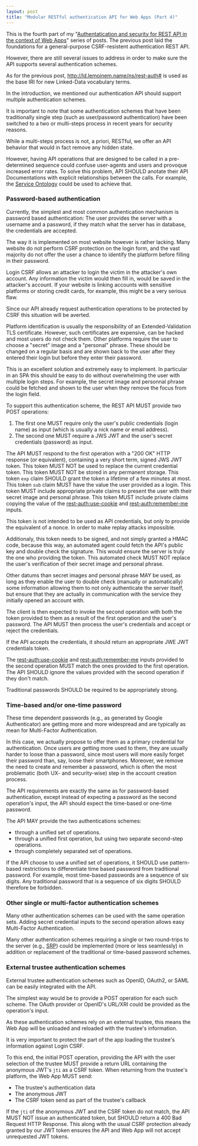 ```yaml
---
layout: post
title: "Modular RESTful authentication API for Web Apps (Part 4)"
---
```


This is the fourth part of my "[Authentatication and security for REST API in the
context of Web Apps](/2017/04/22/REST-APIs-authentication-and-security.html)"
series of posts. The previous post laid the foundations for a general-purpose CSRF-resistent
authentication REST API.

However, there are still several issues to address in order to make sure the API supports
several authentication schemes.

As for the previous post, <http://ld.lemoinem.name/ns/rest-auth#> is used as the base IRI for new
Linked-Data vocabulary terms.

In the introduction, we mentioned our authentication API should support multiple authentication schemes.

It is important to note that some authentication schemes that have been traditionally single step (such as user/password
authentication) have been switched to a two or multi-steps process in recent years for security reasons.

While a multi-steps process is not, a priori, RESTful, we offer an API behavior that would in fact remove any hidden state.

However, having API operations that are designed to be called in a pre-determined sequence could confuse user-agents
and users and provoque increased error rates. To solve this problem, API SHOULD anotate their API Documentations with
explicit relationships between the calls. For example, the
[Service Ontology](https://dini-ag-kim.github.io/service-ontology/service.html) could be used to achieve that.

### Password-based authentication

Currently, the simplest and most common authentication mechanism is password based authentication:
The user provides the server with a username and a password, if they match what the server has in database,
the credentials are accepted.

The way it is implemented on most website however is rather lacking. Many website do not perform CSRF protection
on the login form, and the vast majority do not offer the user a chance to identify the platform before filling in their
password.

Login CSRF allows an attacker to login the victim in the attacker's own account. Any information the victim would then
fill in, would be saved in the attacker's account. If your website is linking accounts with sensitive platforms or
storing credit cards, for example, this might be a very serious flaw.

Since our API already request authentication operations to be protected by CSRF this situation will be averted.

Platform identification is usually the responsibility of an Extended-Validation TLS certificate. However, such certificates
are expensive, can be hacked and most users do not check them. Other platforms require the user
to choose a "secret" image and a "personal" phrase. These should be changed on a regular basis
and are shown back to the user after they entered their login but before they enter their password.

This is an excellent solution and extremely easy to implement. In particular in an SPA this should be easy to do without
overwhelming the user with multiple login steps. For example, the secret image and personnal phrase could be fetched
and shown to the user when they remove the focus from the login field.

To support this authentication scheme, the REST API MUST provide two POST operations:
1. The first one MUST require only the user's public credentials (login name) as input
   (which is usually a nick name or email address).
2. The second one MUST require a JWS JWT and the user's secret credentials (password) as input.

The API MUST respond to the first operation with a "200 OK" HTTP response (or equivalent), containing
a very short term, signed JWS JWT token. This token MUST NOT be used to replace the
current credential token. This token MUST NOT be stored in any permanent storage. This token `exp` claim
SHOULD grant the token a lifetime of a few minutes at most. This token `sub` claim MUST have
the value the user provided as a login. This token MUST include appropriate private claims to present the user with their
secret image and personal phrase. This token MUST include private claims copying the value of the
[rest-auth:use-cookie](http://ld.lemoinem.name/ns/rest-auth#use-cookie) and
[rest-auth:remember-me](http://ld.lemoinem.name/ns/rest-auth#remember-me) inputs.

This token is not intended to be used as API credentials, but only to provide the equivalent of a nonce. In order to make
replay attacks impossible.

Additionaly, this token needs to be signed, and not simply granted a HMAC code, because this way, an automated agent could
fetch the API's public key and double check the signature. This would ensure the server is truly the one who providing the
token. This automated check MUST NOT replace the user's verification of their secret image and personal phrase.

Other datums than secret images and personal phrase MAY be used, as long as they enable the user to double check (manually
or automatically) some information allowing them to not only authenticate the server itself, but ensure that they are
actually in communication with the service they initially opened an account with.

The client is then expected to invoke the second operation with both the token provided to them as a result of the first
operation and the user's password. The API MUST then process the user's credentials and accept or reject the credentials.

If the API accepts the credentials, it should return an appropriate JWE JWT credentials token.

The [rest-auth:use-cookie](http://ld.lemoinem.name/ns/rest-auth#use-cookie) and
[rest-auth:remember-me](http://ld.lemoinem.name/ns/rest-auth#remember-me) inputs provided to the second operation MUST
match the ones provided to the first operation. The API SHOULD ignore the values provided with the second
operation if they don't match.

Traditional passwords SHOULD be required to be appropriately strong.

### Time-based and/or one-time password

These time dependent passwords (e.g., as generated by Google Authenticator) are getting more and more
widespread and are typically as mean for Multi-Factor Authentication.

In this case, we actually propose to offer them as a primary credential for authentication. Once users are getting more
used to them, they are usually harder to loose than a password, since most users will more easily forget
their password than, say, loose their smartphones. Moreover, we remove the need to create and remember a password,
which is often the most problematic (both UX- and security-wise) step in the account creation process.

The API requirements are exactly the same as for password-based authentication, except instead of expecting a password as
the second operation's input, the API should expect the time-based or one-time password.

The API MAY provide the two authentications schemes:
* through a unified set of operations.
* through a unified first operation, but using two separate second-step operations.
* through completely separated set of operations.

If the API choose to use a unified set of operations, it SHOULD use pattern-based restrictions to differentiate time based
password from traditional password. For example, most time-based passwords are a sequence of six digits. Any traditional
password that is a sequence of six digits SHOULD therefore be forbidden.

### Other single or multi-factor authentication schemes

Many other authentication schemes can be used with the same operation sets.
Adding secret credential inputs to the second operation allows easy Multi-Factor Authentication.

Many other authentication schemes requiring a single or two round-trips to the server
(e.g., [SRP](http://srp.stanford.edu/)) could be implemented (more or less seamlessly) in addition or
replacement of the traditional or time-based password schemes.

### External trustee authentication schemes

External trustee authentication schemes such as OpenID, OAuth2, or SAML can be easily integrated with the API.

The simplest way would be to provide a POST operation for each such scheme. The OAuth provider or OpenID's
URL/XRI could be provided as the operation's input.

As these authentication schemes rely on an external trustee, this means the Web App will be unloaded
and reloaded with the trustee's information.

It is very important to protect the part of the app loading the trustee's information against Login CSRF.

To this end, the initial POST operation, providing the API with the user selection of the trustee MUST provide a return URL
containing the anonymous JWT's `jti` as a CSRF token. When returning from the trustee's platform, the Web App MUST send:
* The trustee's authentication data
* The anonymous JWT
* The CSRF token send as part of the trustee's callback

If the `jti` of the anonymous JWT and the CSRF token do not match, the API MUST NOT issue an authenticated token,
but SHOULD return a 400 Bad Request HTTP Response. This along with the usual CSRF protection already granted by our
JWT token ensures the API and Web App will not accept unrequested JWT tokens.

